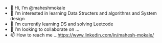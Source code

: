 - 👋 Hi, I’m @maheshmokale
- 👀 I’m interested in learning Data Structers and algorithms and System design
- 🌱 I’m currently learning DS and solving Leetcode
- 💞️ I’m looking to collaborate on ...
- 📫 How to reach me ...https://www.linkedin.com/in/mahesh-mokale/

<!---
maheshmokale/maheshmokale is a ✨ special ✨ repository because its `README.md` (this file) appears on your GitHub profile.
You can click the Preview link to take a look at your changes.
--->
